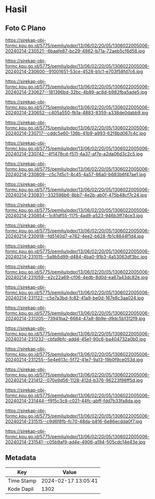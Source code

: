 # Hasil

## Foto C Plano

https://sirekap-obj-formc.kpu.go.id/5775/pemilu/pdpr/13/06/02/20/05/1306022005006-20240214-230521--6baafe87-bc29-4862-b71a-72aeb5cf6d58.jpg

https://sirekap-obj-formc.kpu.go.id/5775/pemilu/pdpr/13/06/02/20/05/1306022005006-20240214-230600--91001651-53ce-4528-b1c1-e703f58fd7c6.jpg

https://sirekap-obj-formc.kpu.go.id/5775/pemilu/pdpr/13/06/02/20/05/1306022005006-20240214-230627--181396bd-32bc-4b89-ac8d-b982fba5ade5.jpg

https://sirekap-obj-formc.kpu.go.id/5775/pemilu/pdpr/13/06/02/20/05/1306022005006-20240214-230652--c405a550-fb1a-4883-8359-a338de0dabb9.jpg

https://sirekap-obj-formc.kpu.go.id/5775/pemilu/pdpr/13/06/02/20/05/1306022005006-20240214-230717--cddc5e60-136b-41b9-a993-62f8bd067c4c.jpg

https://sirekap-obj-formc.kpu.go.id/5775/pemilu/pdpr/13/06/02/20/05/1306022005006-20240214-230742--4f1478cd-f511-4a37-af7e-a2da06d3c2c5.jpg

https://sirekap-obj-formc.kpu.go.id/5775/pemilu/pdpr/13/06/02/20/05/1306022005006-20240214-230809--c5c7d5c1-4c45-4a57-86a0-b683b6f47ae1.jpg

https://sirekap-obj-formc.kpu.go.id/5775/pemilu/pdpr/13/06/02/20/05/1306022005006-20240214-230831--332598b6-8bb7-4e2b-ab0f-475b48cf7c24.jpg

https://sirekap-obj-formc.kpu.go.id/5775/pemilu/pdpr/13/06/02/20/05/1306022005006-20240214-230854--1c81df55-1175-4ad9-a523-946b3ff74ce3.jpg

https://sirekap-obj-formc.kpu.go.id/5775/pemilu/pdpr/13/06/02/20/05/1306022005006-20240214-230918--fd5140d7-e782-4ee2-b628-fb1c8844f1d4.jpg

https://sirekap-obj-formc.kpu.go.id/5775/pemilu/pdpr/13/06/02/20/05/1306022005006-20240214-231015--5a9b5d99-d484-4ba0-91b3-4a53063df3bc.jpg

https://sirekap-obj-formc.kpu.go.id/5775/pemilu/pdpr/13/06/02/20/05/1306022005006-20240214-231059--e2c22a69-cf06-4edb-8d0d-ea67a43dc82e.jpg

https://sirekap-obj-formc.kpu.go.id/5775/pemilu/pdpr/13/06/02/20/05/1306022005006-20240214-231122--c5e7a3bd-fc82-41a9-be0d-167e8c3aa024.jpg

https://sirekap-obj-formc.kpu.go.id/5775/pemilu/pdpr/13/06/02/20/05/1306022005006-20240214-231205--73941ba2-6684-47a8-8b9e-d9dc5b1312f9.jpg

https://sirekap-obj-formc.kpu.go.id/5775/pemilu/pdpr/13/06/02/20/05/1306022005006-20240214-231232--cbfa9bfc-add4-45e1-90c6-ba404732a0b0.jpg

https://sirekap-obj-formc.kpu.go.id/5775/pemilu/pdpr/13/06/02/20/05/1306022005006-20240214-231255--5e4e613c-5f72-41e7-9a13-19b0f9ce053d.jpg

https://sirekap-obj-formc.kpu.go.id/5775/pemilu/pdpr/13/06/02/20/05/1306022005006-20240214-231412--070e9d56-1128-412d-b376-96223f98ff5d.jpg

https://sirekap-obj-formc.kpu.go.id/5775/pemilu/pdpr/13/06/02/20/05/1306022005006-20240214-231444--f915c3c8-c021-44fc-abff-fdd7b33fa8da.jpg

https://sirekap-obj-formc.kpu.go.id/5775/pemilu/pdpr/13/06/02/20/05/1306022005006-20240214-231515--c9d6f8fb-fc70-48da-b816-6e86ecdda0f7.jpg

https://sirekap-obj-formc.kpu.go.id/5775/pemilu/pdpr/13/06/02/20/05/1306022005006-20240214-231541--c05b9af9-ad4e-4906-a194-505cdc14e43e.jpg


## Metadata

| Key        | Value               |
| ---------- | ------------------- |
| Time Stamp | 2024-02-17 13:05:41 |
| Kode Dapil | 1302                |



